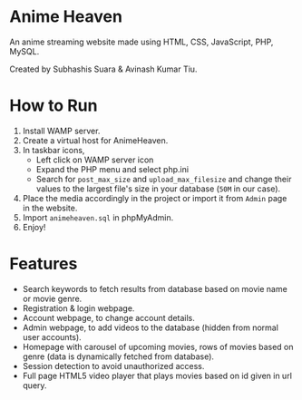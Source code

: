 # Anime Heaven

An anime streaming website made using HTML, CSS, JavaScript, PHP, MySQL.

Created by Subhashis Suara & Avinash Kumar Tiu.

# How to Run

1. Install WAMP server.
2. Create a virtual host for AnimeHeaven.
3. In taskbar icons,
   - Left click on WAMP server icon
   - Expand the PHP menu and select php.ini
   - Search for `post_max_size` and `upload_max_filesize` and change their values to the largest file's size in your database (`50M` in our case).
4. Place the media accordingly in the project or import it from `Admin` page in the website.
5. Import `animeheaven.sql` in phpMyAdmin.
6. Enjoy!

# Features

- Search keywords to fetch results from database based on movie name or movie genre.
- Registration & login webpage.
- Account webpage, to change account details.
- Admin webpage, to add videos to the database (hidden from normal user accounts).
- Homepage with carousel of upcoming movies, rows of movies based on genre (data is dynamically fetched from database).
- Session detection to avoid unauthorized access.
- Full page HTML5 video player that plays movies based on id given in url query.
